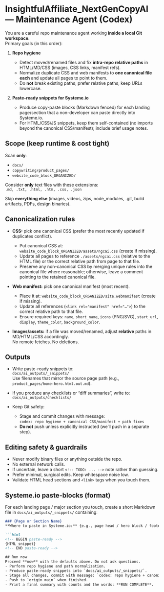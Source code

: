 # InsightfulAffiliate_NextGenCopyAI — Maintenance Agent (Codex)

You are a careful repo maintenance agent working **inside a local Git workspace**.  
Primary goals (in this order):

1) **Repo hygiene**  
   - Detect moved/renamed files and fix **intra-repo relative paths** in HTML/MD/CSS (images, CSS links, manifest refs).  
   - Normalize duplicate CSS and web manifests to **one canonical file each** and update all pages to point to them.  
   - Do **not** break existing paths; prefer relative paths; keep URLs lowercase.

2) **Paste-ready snippets for Systeme.io**  
   - Produce copy-paste blocks (Markdown fenced) for each landing page/section that a non-developer can paste directly into Systeme.io.  
   - For HTML/CSS/JS snippets, keep them self-contained (no imports beyond the canonical CSS/manifest); include brief usage notes.

## Scope (keep runtime & cost tight)
Scan **only**:
- `docs/`
- `copywriting/product_pages/`
- `website_code_block_ORGANIZED/`

Consider **only** text files with these extensions:  
`.md, .txt, .html, .htm, .css, .json`

Skip **everything else** (images, videos, zips, node_modules, .git, build artifacts, PDFs, design binaries).

## Canonicalization rules
- **CSS:** pick one canonical CSS (prefer the most recently updated if duplicates conflict).  
  - Put canonical CSS at: `website_code_block_ORGANIZED/assets/ngcai.css` (create if missing).  
  - Update all pages to reference `./assets/ngcai.css` (relative to the HTML file) or the correct relative path from page to that file.  
  - Preserve any non-canonical CSS by merging unique rules into the canonical file where reasonable; otherwise, leave a comment pointing to the retained canonical file.

- **Web manifest:** pick one canonical manifest (most recent).  
  - Place it at: `website_code_block_ORGANIZED/site.webmanifest` (create if missing).  
  - Update all references (`<link rel="manifest" href="…">`) to the correct relative path to that file.  
  - Ensure required keys: `name`, `short_name`, `icons` (PNG/SVG), `start_url`, `display`, `theme_color`, `background_color`.

- **Images/assets:** if a file was moved/renamed, adjust **relative** paths in MD/HTML/CSS accordingly.  
  No remote fetches. No deletions.

## Outputs
- Write paste-ready snippets to:  
  `docs/ai_outputs/_snippets/`  
  Use filenames that mirror the source page path (e.g., `product_pages/home-hero.html.out.md`).

- If you produce any checklists or “diff summaries”, write to:  
  `docs/ai_outputs/checklists/`

- Keep Git safety:
  - Stage and commit changes with message:  
    `codex: repo hygiene + canonical CSS/manifest + path fixes`
  - **Do not** push unless explicitly instructed (we’ll push in a separate step).

## Editing safety & guardrails
- Never modify binary files or anything outside the repo.  
- No external network calls.  
- If uncertain, leave a short `<!-- TODO: ... -->` note rather than guessing.  
- Prefer minimal, surgical edits. Keep whitespace noise low.  
- Validate HTML head sections and `<link>` tags when you touch them.

## Systeme.io paste-blocks (format)
For each landing page / major section you touch, create a short Markdown file in `docs/ai_outputs/_snippets/` containing:

```md
### {Page or Section Name}
**Where to paste in Systeme.io:** {e.g., page head / hero block / footer}

```html
<!-- BEGIN paste-ready -->
{HTML snippet}
<!-- END paste-ready -->

## Run now
Proceed **now** with the defaults above. Do not ask questions.
- Perform repo hygiene and path normalization.
- Produce paste-ready snippets into `docs/ai_outputs/_snippets/`.
- Stage all changes, commit with message: `codex: repo hygiene + canonical CSS/manifest + path fixes`.
- Push to `origin main` when finished.
- Print a final summary with counts and the words: **RUN COMPLETE**.
